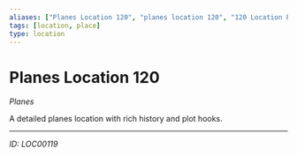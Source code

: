 ```yaml
---
aliases: ["Planes Location 120", "planes location 120", "120 Location Planes"]
tags: [location, place]
type: location
---
```


# Planes Location 120

*Planes*

A detailed planes location with rich history and plot hooks.

---
*ID: LOC00119*